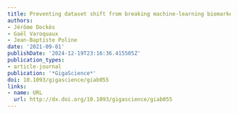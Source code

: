 ```yaml
---
title: Preventing dataset shift from breaking machine-learning biomarkers
authors:
- Jérôme Dockès
- Gaël Varoquaux
- Jean-Baptiste Poline
date: '2021-09-01'
publishDate: '2024-12-19T23:16:36.415505Z'
publication_types:
- article-journal
publication: '*GigaScience*'
doi: 10.1093/gigascience/giab055
links:
- name: URL
  url: http://dx.doi.org/10.1093/gigascience/giab055
---
```

